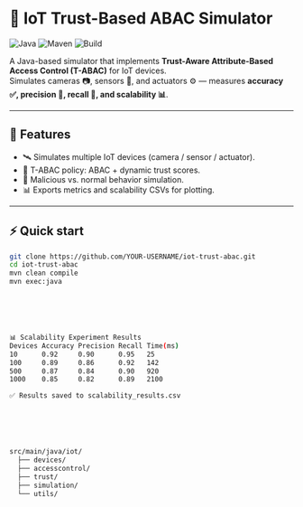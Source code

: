 # 🚀 IoT Trust-Based ABAC Simulator

![Java](https://img.shields.io/badge/Java-21-blue)
![Maven](https://img.shields.io/badge/Maven-3.9-brightgreen)
![Build](https://img.shields.io/badge/build-passing-success)

A Java-based simulator that implements **Trust-Aware Attribute-Based Access Control (T-ABAC)** for IoT devices.  
Simulates cameras 📷, sensors 📡, and actuators ⚙️ — measures **accuracy ✅, precision 🎯, recall 🔄, and scalability 📊**.

---

## 📌 Features
- 🛰 Simulates multiple IoT devices (camera / sensor / actuator).  
- 🔐 T-ABAC policy: ABAC + dynamic trust scores.  
- 👾 Malicious vs. normal behavior simulation.  
- 📊 Exports metrics and scalability CSVs for plotting.

---

## ⚡ Quick start

```bash
git clone https://github.com/YOUR-USERNAME/iot-trust-abac.git
cd iot-trust-abac
mvn clean compile
mvn exec:java






📊 Scalability Experiment Results
Devices Accuracy Precision Recall Time(ms)
10      0.92     0.90      0.95   25
100     0.89     0.86      0.92   142
500     0.87     0.84      0.90   920
1000    0.85     0.82      0.89   2100

✅ Results saved to scalability_results.csv






src/main/java/iot/
  ├── devices/
  ├── accesscontrol/
  ├── trust/
  ├── simulation/
  └── utils/


